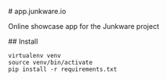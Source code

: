 # app.junkware.io

Online showcase app for the Junkware project

## Install

    virtualenv venv
    source venv/bin/activate
    pip install -r requirements.txt
